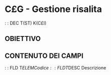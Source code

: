 # C£G - Gestione risalita
 :  : DEC T(ST) K(C£I)
## OBIETTIVO

## CONTENUTO DEI CAMPI
 :  : FLD T$ELEM Codice
 :  : FLD T$DESC Descrizione

